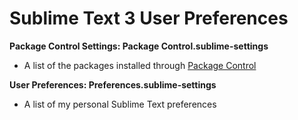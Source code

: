 
Sublime Text 3 User Preferences
=====================


__Package Control Settings: Package Control.sublime-settings__

* A list of the packages installed through [Package Control](http://wbond.net/sublime_packages/package_control)

__User Preferences: Preferences.sublime-settings__

* A list of my personal Sublime Text preferences